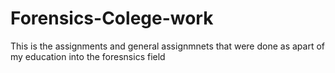 # Forensics-Colege-work
 This is the assignments and general assignmnets that were done as apart of my education into the foresnsics field
